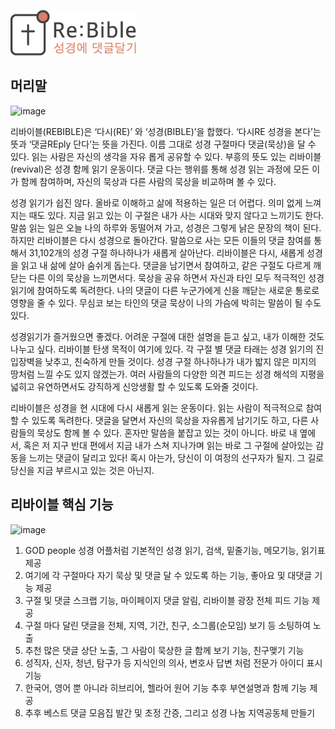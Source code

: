 ![Re:Bible logo](/logo.png)

## 머리말

![image](https://github.com/user-attachments/assets/1ad0f7d5-6c30-42ab-b60c-bda247882e77)

리바이블(REBIBLE)은 ‘다시(RE)’ 와 ‘성경(BIBLE)’을 합했다. ‘다시RE 성경을 본다’는 뜻과 ‘댓글REply 단다’는 뜻을 가진다. 이름 그대로 성경 구절마다 댓글(묵상)을 달 수 있다. 읽는 사람은 자신의 생각을 자유 롭게 공유할 수 있다. 부흥의 뜻도 있는 리바이블(revival)은 성경 함께 읽기 운동이다. 댓글 다는 행위를 통해 성경 읽는 과정에 모든 이가 함께 참여하며, 자신의 묵상과 다른 사람의 묵상을 비교하며 볼 수 있다.

성경 읽기가 쉽진 않다. 올바로 이해하고 삶에 적용하는 일은 더 어렵다. 의미 없게 느껴지는 때도 있다. 지금 읽고 있는 이 구절은 내가 사는 시대와 맞지 않다고 느끼기도 한다. 말씀 읽는 일은 오늘 나의 하루와 동떨어져 가고, 성경은 그렇게 낡은 문장의 책이 된다. 하지만 리바이블은 다시 성경으로 돌아간다. 말씀으로 사는 모든 이들의 댓글 참여를 통해서 31,102개의 성경 구절 하나하나가 새롭게 살아난다.
리바이블은 다시, 새롭게 성경을 읽고 내 삶에 살아 숨쉬게 돕는다. 댓글을 남기면서 참여하고, 같은 구절도 다르게 깨닫는 다른 이의 묵상을 느끼면서다. 묵상을 공유 하면서 자신과 타인 모두 적극적인 성경읽기에 참여하도록 독려한다. 나의 댓글이 다른 누군가에게 신을 깨닫는 새로운 통로로 영향을 줄 수 있다. 무심코 보는 타인의 댓글 묵상이 나의 가슴에 박히는 말씀이 될 수도 있다.

성경읽기가 즐거웠으면 좋겠다. 어려운 구절에 대한 설명을 듣고 싶고, 내가 이해한 것도 나누고 싶다. 리바이블 탄생 목적이 여기에 있다. 각 구절 별 댓글 타래는 성경 읽기의 진입장벽을 낮추고, 친숙하게 만들 것이다. 성경 구절 하나하나가 내가 밟지 않은 미지의 땅처럼 느낄 수도 있지 않겠는가. 여러 사람들의 다양한 의견 피드는 성경 해석의 지평을 넓히고 유연하면서도 강직하게 신앙생활 할 수 있도록 도와줄 것이다.

리바이블은 성경을 현 시대에 다시 새롭게 읽는 운동이다. 읽는 사람이 적극적으로 참여할 수 있도록 독려한다. 댓글을 달면서 자신의 묵상을 자유롭게 남기기도 하고, 다른 사람들의 묵상도 함께 볼 수 있다. 혼자만 말씀을 붙잡고 있는 것이 아니다. 바로 내 옆에서, 혹은 저 지구 반대 편에서 지금 내가 스쳐 지나가며 읽는 바로 그 구절에 살아있는 감동을 느끼는 댓글이 달리고 있다! 혹시 아는가, 당신이 이 여정의 선구자가 될지.
그 길로 당신을 지금 부르시고 있는 것은 아닌지.

## 리바이블 핵심 기능

![image](https://github.com/user-attachments/assets/d12d3ab9-e49b-4512-9475-f9e62db1c56c)

1. GOD people 성경 어플처럼 기본적인 성경 읽기, 검색, 밑줄기능, 메모기능, 읽기표 제공
2. 여기에 각 구절마다 자기 묵상 및 댓글 달 수 있도록 하는 기능, 좋아요 및 대댓글 기능 제공
3. 구절 및 댓글 스크랩 기능, 마이페이지 댓글 알림, 리바이블 광장 전체 피드 기능 제공
4. 구절 마다 달린 댓글을 전체, 지역, 기간, 친구, 소그룹(순모임) 보기 등 소팅하여 노출
5. 추천 많은 댓글 상단 노출, 그 사람이 묵상한 글 함께 보기 기능, 친구맺기 기능
6. 성직자, 신자, 청년, 탐구가 등 지식인의 의사, 변호사 답변 처럼 전문가 아이디 표시 기능
7. 한국어, 영어 뿐 아니라 히브리어, 헬라어 원어 기능 추후 부연설명과 함께 기능 제공
8. 추후 베스트 댓글 모음집 발간 및 초정 간증, 그리고 성경 나눔 지역공동체 만들기
